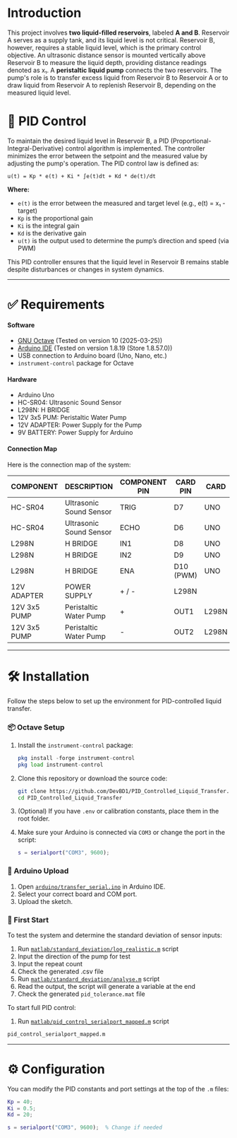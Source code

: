 # Introduction

This project involves **two liquid-filled reservoirs**, labeled **A and B**. Reservoir A serves as a supply tank, and its liquid level is not critical. Reservoir B, however, requires a stable liquid level, which is the primary control objective. An ultrasonic distance sensor is mounted vertically above Reservoir B to measure the liquid depth, providing distance readings denoted as x₁. A **peristaltic liquid pump** connects the two reservoirs. The pump's role is to transfer excess liquid from Reservoir B to Reservoir A or to draw liquid from Reservoir A to replenish Reservoir B, depending on the measured liquid level.

# 📐 PID Control
To maintain the desired liquid level in Reservoir B, a PID (Proportional-Integral-Derivative) control algorithm is implemented. The controller minimizes the error between the setpoint and the measured value by adjusting the pump's operation. 
The PID control law is defined as:

```
u(t) = Kp * e(t) + Ki * ∫e(t)dt + Kd * de(t)/dt
```

**Where:**
- ```e(t)``` is the error between the measured and target level (e.g., e(t) = x₁ - target)
- ```Kp``` is the proportional gain
- ```Ki``` is the integral gain
- ```Kd``` is the derivative gain
- ```u(t)``` is the output used to determine the pump’s direction and speed (via PWM)

This PID controller ensures that the liquid level in Reservoir B remains stable despite disturbances or changes in system dynamics.

---
# ✅ Requirements

#### Software
- [GNU Octave](https://www.gnu.org/software/octave/) (Tested on version 10 (2025-03-25))
- [Arduino IDE](https://www.arduino.cc/en/software) (Tested on version 1.8.19 (Store 1.8.57.0))
- USB connection to Arduino board (Uno, Nano, etc.)
- `instrument-control` package for Octave

#### Hardware
- Arduino Uno
- HC-SR04:  Ultrasonic Sound Sensor
- L298N: H BRIDGE
- 12V 3x5 PUM: Peristaltic Water Pump
- 12V ADAPTER: Power Supply for the Pump
- 9V BATTERY: Power Supply for Arduino

#### Connection Map
Here is the connection map of the system:

COMPONENT | DESCRIPTION | COMPONENT PIN | CARD PIN | CARD
--- | --- | --- | --- | ---
HC-SR04 | Ultrasonic Sound Sensor | TRIG | D7 | UNO
HC-SR04 | Ultrasonic Sound Sensor | ECHO | D6 | UNO
L298N | H BRIDGE | IN1 | D8 | UNO
L298N | H BRIDGE | IN2 | D9 | UNO
L298N | H BRIDGE | ENA | D10 (PWM) | UNO
12V ADAPTER | POWER SUPPLY | + / - | L298N
12V 3x5 PUMP | Peristaltic Water Pump | + | OUT1 | L298N
12V 3x5 PUMP | Peristaltic Water Pump | - | OUT2 | L298N

---
# 🛠️ Installation 
Follow the steps below to set up the environment for PID-controlled liquid transfer.

### 📦 Octave Setup

1. Install the `instrument-control` package:

   ```octave
   pkg install -forge instrument-control
   pkg load instrument-control
   ```

2. Clone this repository or download the source code:

   ```bash
   git clone https://github.com/DevBD1/PID_Controlled_Liquid_Transfer.git
   cd PID_Controlled_Liquid_Transfer
   ```

3. (Optional) If you have `.env` or calibration constants, place them in the root folder.

4. Make sure your Arduino is connected via `COM3` or change the port in the script:

   ```matlab
   s = serialport("COM3", 9600);
   ```

### 🔌 Arduino Upload

1. Open [`arduino/transfer_serial.ino`](https://github.com/DevBD1/PID_Controlled_Liquid_Transfer/blob/main/arduino/transfer_serial.ino) in Arduino IDE.
2. Select your correct board and COM port.
3. Upload the sketch.

### 🧪 First Start
To test the system and determine the standard deviation of sensor inputs:
1. Run [`matlab/standard_deviation/log_realistic.m`](https://github.com/DevBD1/PID_Controlled_Liquid_Transfer/blob/main/matlab/standard_deviation/log_realistic.m) script
2. Input the direction of the pump for test
3. Input the repeat count
4. Check the generated .csv file 
5. Run [`matlab/standard_deviation/analyse.m`](https://github.com/DevBD1/PID_Controlled_Liquid_Transfer/blob/main/matlab/standard_deviation/analyse.m) script
6. Read the output, the script will generate a variable at the end
7. Check the generated `pid_tolerance.mat` file

To start full PID control:
1. Run  [`matlab/pid_control_serialport_mapped.m`](https://github.com/DevBD1/PID_Controlled_Liquid_Transfer/blob/main/matlab/pid_control_serialport_mapped.m) script

```octave
pid_control_serialport_mapped.m
```

---

# ⚙️ Configuration
You can modify the PID constants and port settings at the top of the `.m` files:

```matlab
Kp = 40;
Ki = 0.5;
Kd = 20;

s = serialport("COM3", 9600);  % Change if needed
```

